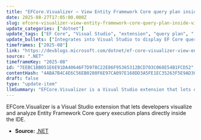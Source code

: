 ```yaml
---
title: "EFCore.Visualizer – View Entity Framework Core query plan inside Visual Studio"
date: 2025-08-27T17:05:00.000Z
slug: efcore-visualizer-view-entity-framework-core-query-plan-inside-visual-studio
update_categories: ["dotnet"]
update_tags: ["EF Core", "Visual Studio", "extension", "query plan", ".NET", "developer tools"]
update_bullets: ["Integrates into Visual Studio to display EF Core query execution plans without leaving the development environment.", "Helps developers inspect and analyze how LINQ queries are translated and executed by EF Core to aid performance tuning.", "Announced on the .NET Blog as a tool to improve developer productivity when working with EF Core queries."]
timeframes: ["2025-08"]
link: "https://devblogs.microsoft.com/dotnet/ef-core-visualizer-view-entity-framework-core-query-plan-inside-visual-studio/"
source: ".NET"
timeframeKey: "2025-08"
id: "7EEBC1BB051E6E91DA40646F7D978C22E86F95365312BCD703C068E54B1FCD52"
contentHash: "4ABA7B4C4E6C56EB0280F6E97CA097E168DD3A5FE1EC35263F5E9AD305942D87"
draft: false
type: "update-item"
llmSummary: "EFCore.Visualizer is a Visual Studio extension that lets developers visualize and analyze Entity Framework Core query execution plans directly inside the IDE."
---
```


EFCore.Visualizer is a Visual Studio extension that lets developers visualize and analyze Entity Framework Core query execution plans directly inside the IDE.

- **Source:** [.NET](https://devblogs.microsoft.com/dotnet/ef-core-visualizer-view-entity-framework-core-query-plan-inside-visual-studio/)

